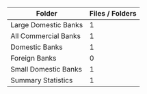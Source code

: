 | Folder               |   Files / Folders |
|----------------------|-------------------|
| Large Domestic Banks |                 1 |
| All Commercial Banks |                 1 |
| Domestic Banks       |                 1 |
| Foreign Banks        |                 0 |
| Small Domestic Banks |                 1 |
| Summary Statistics   |                 1 |